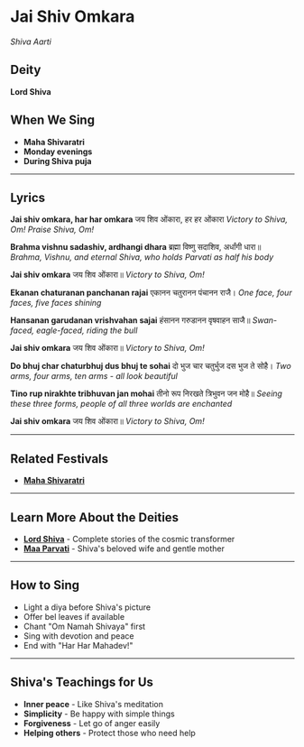 # Jai Shiv Omkara
*Shiva Aarti*

## Deity
**Lord Shiva**

## When We Sing
- **Maha Shivaratri**
- **Monday evenings**
- **During Shiva puja**

---

## Lyrics

**Jai shiv omkara, har har omkara**
जय शिव ओंकारा, हर हर ओंकारा
*Victory to Shiva, Om! Praise Shiva, Om!*

**Brahma vishnu sadashiv, ardhangi dhara**
ब्रह्मा विष्णु सदाशिव, अर्धांगी धारा॥
*Brahma, Vishnu, and eternal Shiva, who holds Parvati as half his body*

**Jai shiv omkara**
जय शिव ओंकारा॥
*Victory to Shiva, Om!*

**Ekanan chaturanan panchanan rajai**
एकानन चतुरानन पंचानन राजै।
*One face, four faces, five faces shining*

**Hansanan garudanan vrishvahan sajai**
हंसानन गरुडानन वृषवाहन साजै॥
*Swan-faced, eagle-faced, riding the bull*

**Jai shiv omkara**
जय शिव ओंकारा॥
*Victory to Shiva, Om!*

**Do bhuj char chaturbhuj dus bhuj te sohai**
दो भुज चार चतुर्भुज दस भुज ते सोहै।
*Two arms, four arms, ten arms - all look beautiful*

**Tino rup nirakhte tribhuvan jan mohai**
तीनो रूप निरखते त्रिभुवन जन मोहै॥
*Seeing these three forms, people of all three worlds are enchanted*

**Jai shiv omkara**
जय शिव ओंकारा॥
*Victory to Shiva, Om!*

---

## Related Festivals

- **[Maha Shivaratri](../section1-festivals/03-maha-shivaratri.md)**

---

## Learn More About the Deities

- **[Lord Shiva](../section3-deities/01-lord-shiva.md)** - Complete stories of the cosmic transformer
- **[Maa Parvati](../section3-deities/08-maa-parvati.md)** - Shiva's beloved wife and gentle mother

---

## How to Sing
- Light a diya before Shiva's picture
- Offer bel leaves if available
- Chant "Om Namah Shivaya" first
- Sing with devotion and peace
- End with "Har Har Mahadev!"

---

## Shiva's Teachings for Us
- **Inner peace** - Like Shiva's meditation
- **Simplicity** - Be happy with simple things
- **Forgiveness** - Let go of anger easily
- **Helping others** - Protect those who need help
